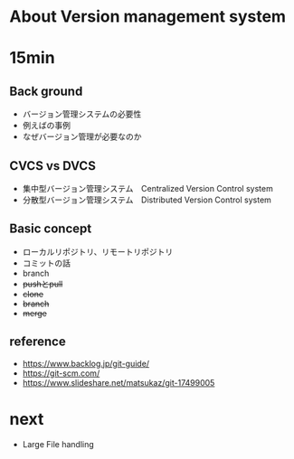 # About Version management system
# 15min

## Back ground

- バージョン管理システムの必要性
- 例えばの事例
- なぜバージョン管理が必要なのか

## CVCS vs DVCS

- 集中型バージョン管理システム　Centralized Version Control system
- 分散型バージョン管理システム　Distributed Version Control system

## Basic concept

- ローカルリポジトリ、リモートリポジトリ
- コミットの話
- branch
- ~~pushとpull~~
- ~~clone~~
- ~~branch~~
- ~~merge~~


## reference
- https://www.backlog.jp/git-guide/
- https://git-scm.com/
- https://www.slideshare.net/matsukaz/git-17499005
 
# next

- Large File handling
